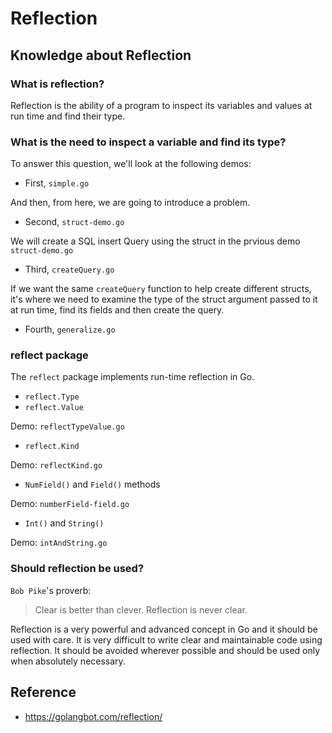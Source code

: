 # Reflection

## Knowledge about Reflection

### What is reflection?

Reflection is the ability of a program to inspect its variables and values at run time and find their type. 

###  What is the need to inspect a variable and find its type? 

To answer this question, we'll look at the following demos: 

*  First, `simple.go`

And then, from here, we are going to introduce a problem. 

* Second, `struct-demo.go`

We will create a SQL insert Query using the struct in the prvious demo `struct-demo.go`

* Third, `createQuery.go`

If we want the same `createQuery` function to help create different structs, it's where we need to examine the type of the struct argument passed to it at run time, find its fields and then create the query. 

* Fourth, `generalize.go`

### reflect package

The `reflect` package implements run-time reflection in Go.

* `reflect.Type`
* `reflect.Value`

Demo: `reflectTypeValue.go`

* `reflect.Kind`

Demo: `reflectKind.go`

* `NumField()` and `Field()` methods

Demo: `numberField-field.go`

* `Int()` and `String()`

Demo: `intAndString.go`

### Should reflection be used?

`Bob Pike`'s proverb: 

>Clear is better than clever. Reflection is never clear.

Reflection is a very powerful and advanced concept in Go and it should be used with care. It is very difficult to write clear and maintainable code using reflection. It should be avoided wherever possible and should be used only when absolutely necessary. 

## Reference
* https://golangbot.com/reflection/